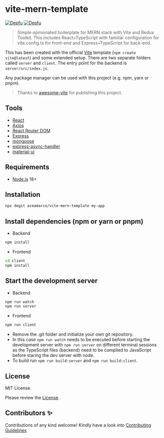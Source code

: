 # vite-mern-template

[![Depfu](https://badges.depfu.com/badges/1b70410a7764005553d576dd171dce8d/status.svg)](https://depfu.com)
[![Depfu](https://badges.depfu.com/badges/1b70410a7764005553d576dd171dce8d/count.svg)](https://depfu.com/github/apicgg/vite-mern-template?project_id=38988)

> Simple opinionated boilerplate for MERN stack with Vite and Redux Toolkit.
> This includes React+TypeScript with familiar configuration for vite.config.ts for front-end and Express+TypeScript for back-end.

This has been created with the official [Vite](https://vitejs.dev/) template (`npm create vite@latest`) and some extended setup. There are two separate folders called `server` and `client`. The entry point for the backend is `server/src/index.js`.

Any package manager can be used with this project (e.g. npm, yarn or pnpm).

> Thanks to [awesome-vite](https://github.com/vitejs/awesome-vite) for publishing this project.

## Tools

- [React](https://reactjs.org/)
- [Axios](https://axios-http.com/)
- [React Router DOM](https://reactrouter.com/)
- [Express](https://expressjs.com/)
- [mongoose](https://mongoosejs.com/)
- [express-async-handler](https://www.npmjs.com/package/express-async-handler)
- [material-ui](https://mui.com/)

## Requirements

- [Node.js](https://nodejs.org/en/) 18+

## Installation

```bash
npx degit aceamarco/vite-mern-template my-app
```

## Install dependencies (npm or yarn or pnpm)

- Backend

```bash
npm install
```

- Frontend

```bash
cd client
npm install
```

## Start the development server

- Backend

```bash
npm run watch
npm run server
```

- Frontend

```bash
npm run client
```

- Remove the .git folder and initialize your own git repository.
- In this case `npm run watch` needs to be executed before starting the development server with `npm run server` on different terminal sessions as the TypeScript files (backend) need to be compiled to JavaScript before staring the dev server with node.
- To build run `npm run build:server` and `npm run build:client`.

## License

MIT License.

Please review the [License](https://github.com/apicgg/vite-mern-template/blob/main/LICENSE).

## Contributors ✨

Contributions of any kind welcome! Kindly have a look into [Contributing Guidelines](CONTRIBUTING.md)
